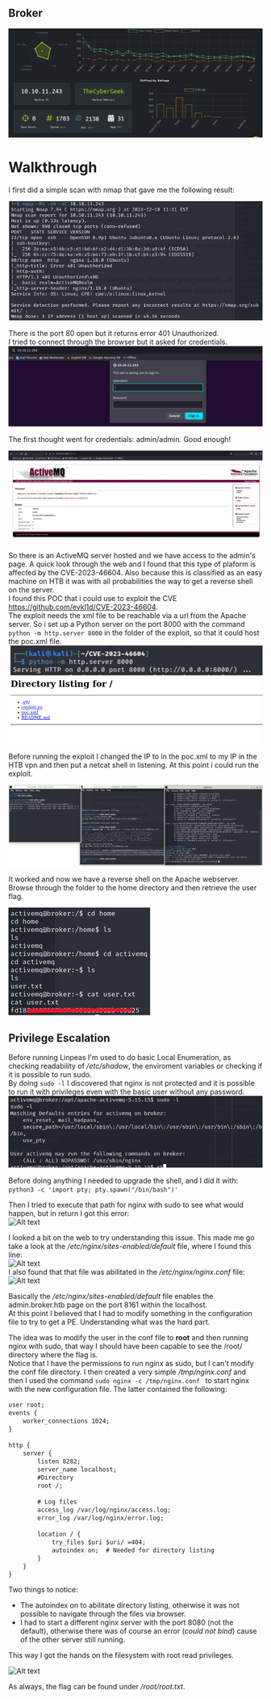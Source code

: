 ## Broker
  
![Alt text](/assets/2023-12-12-broker/image.png)
  
# Walkthrough
I first did a simple scan with nmap that gave me the following result: 
  
![Alt text](/assets/2023-12-12-broker/image-6.png)
  
There is the port 80 open but it returns error 401 Unauthorized.  
I tried to connect through the browser but it asked for credentials.  
![Alt text](/assets/2023-12-12-broker/image-7.png)  

The first thought went for credentials: admin/admin. Good enough!  
  
![Alt text](/assets/2023-12-12-broker/image-8.png)  
  
So there is an ActiveMQ server hosted and we have access to the admin's page. A quick look through the web and I found that this type of plaform is affected by the CVE-2023-46604. Also because this is classified as an easy machine on HTB it was with all probabilities the way to get a reverse shell on the server.  
I found this POC that i could use to exploit the CVE https://github.com/evkl1d/CVE-2023-46604.  
The exploit needs the xml file to be reachable via a url from the Apache server. So i set up a Python server on the port 8000 with the command ``` python -m http.server 8000 ``` in the folder of the exploit, so that it could host the poc.xml file.
![Alt text](/assets/2023-12-12-broker/image-2.png) 
![Alt text](/assets/2023-12-12-broker/image-3.png)
   
Before running the exploit I changed the IP to in the poc.xml to my IP in the HTB vpn and then put a netcat shell in listening. At this point i could run the exploit.  
  
![Alt text](/assets/2023-12-12-broker/image-4.png)  
  
It worked and now we have a reverse shell on the Apache webserver.  
Browse through the folder to the home directory and then retrieve the user flag.  
  
![Alt text](/assets/2023-12-12-broker/image-5.png)
  
## Privilege Escalation
Before running Linpeas I'm used to do basic Local Enumeration, as checking readability of */etc/shadow*, the enviroment variables or checking if it is possible to run sudo.  
By doing ``` sudo -l ``` I discovered that nginx is not protected and it is possible to run it with privileges even with the basic user without any password.  
![Alt text](/assets/2023-12-12-broker/image-9.png)  
  
Before doing anything I needed to upgrade the shell, and I did it with:  
```python3 -c 'import pty; pty.spawn("/bin/bash")' ```   
  
Then I tried to execute that path for nginx with sudo to see what would happen, but in return I got this error:  
![Alt text](/assets/2023-12-12-broker/image-10.png)
  
I looked a bit on the web to try understanding this issue. This made me go take a look at the */etc/nginx/sites-enabled/default* file, where I found this line:  
![Alt text](/assets/2023-12-12-broker/image-11.png)  
I also found that that file was abilitated in the */etc/nginx/nginx.conf* file:    
![Alt text](/assets/2023-12-12-broker/image-12.png)  
  
Basically the */etc/nginx/sites-enabled/default* file enables the admin.broker.htb page on the port 8161 within the localhost.  
At this point I believed that I had to modify something in the configuration file to try to get a PE. Understanding what was the hard part.

The idea was to modify the user in the conf file to **root** and then running nginx with sudo, that way I should have been capable to see the /root/ directory where the flag is.  
Notice that I have the permissions to run nginx as sudo, but I can't modify the conf file directory.  I then created a very simple */tmp/nginx.conf* and then I used the command ```sudo nginx -c /tmp/nginx.conf ``` to start nginx with the new configuration file. The latter contained the following:  
  
```
user root;
events {
    worker_connections 1024;  
}

http {
    server {
        listen 8282;
        server_name localhost;
        #Directory
        root /;

        # Log files
        access_log /var/log/nginx/access.log;
        error_log /var/log/nginx/error.log;

        location / {
            try_files $uri $uri/ =404;
            autoindex on;  # Needed for directory listing
        }
    }
}
```  
  
Two things to notice:
- The autoindex on to abilitate directory listing, otherwise it was not possible to navigate through the files via browser.
- I had to start a different nginx server with the port 8080 (not the default), otherwise there was of course an error (*could not bind*) cause of the other server still running.  
  
This way I got the hands on the filesystem with root read privileges.  
  
![Alt text](/assets/2023-12-12-broker/image-13.png)
  
As always, the flag can be found under */root/root.txt*.
